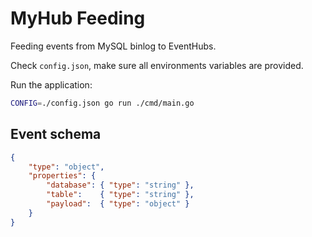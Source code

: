 MyHub Feeding
====

Feeding events from MySQL binlog to EventHubs.

Check `config.json`, make sure all environments variables are provided.

Run the application:

```bash
CONFIG=./config.json go run ./cmd/main.go
```

##  Event schema

```json
{
    "type": "object",
    "properties": {
        "database": { "type": "string" },
        "table":    { "type": "string" },
        "payload":  { "type": "object" }
    }
}
```
